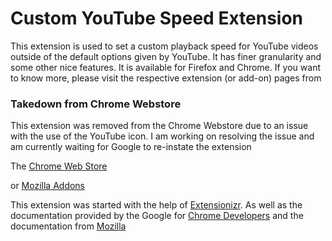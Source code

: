 # Custom YouTube Speed Extension

This extension is used to set a custom playback speed for YouTube videos outside of the default options given by YouTube. It has finer granularity and some other nice features. It is available for Firefox and Chrome. If you want to know more, please visit the respective extension (or add-on) pages from

### Takedown from Chrome Webstore
This extension was removed from the Chrome Webstore due to an issue with the use of the YouTube icon. I am working on resolving the issue
and am currently waiting for Google to re-instate the extension

The [Chrome Web Store](https://chrome.google.com/webstore/detail/custom-youtube-speed/hjemikpikabiolgbpbdlgeccljdfdicf)

or [Mozilla Addons](https://addons.mozilla.org/en-US/firefox/addon/custom-youtube-speed/)

This extension was started with the help of [Extensionizr](https://extensionizr.com/). As well as the documentation provided by the Google for [Chrome Developers](https://developer.chrome.com/extensions/) and the documentation from [Mozilla](https://developer.mozilla.org/en-US/docs/Mozilla/Add-ons/WebExtensions/Your_first_WebExtension)
